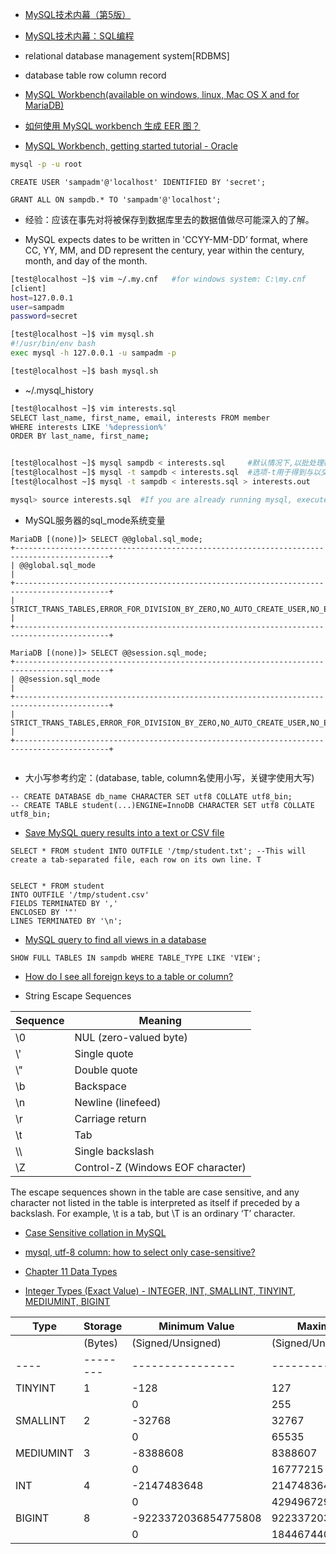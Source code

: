 - [MySQL技术内幕（第5版）](http://product.dangdang.com/1174890195.html)
- [MySQL技术内幕：SQL编程](http://product.dangdang.com/22646462.html)

- relational database management system[RDBMS]
- database table row column record

- [MySQL Workbench(available on windows, linux, Mac OS X and for MariaDB)](https://dev.mysql.com/downloads/)
- [如何使用 MySQL workbench 生成 EER 图？](https://www.zhihu.com/question/20680795)
- [MySQL Workbench, getting started tutorial - Oracle](https://docs.oracle.com/cd/E19078-01/mysql/mysql-workbench/wb-getting-started-tutorial.html)

```bash
mysql -p -u root
```
```mysql
CREATE USER 'sampadm'@'localhost' IDENTIFIED BY 'secret';

GRANT ALL ON sampdb.* TO 'sampadm'@'localhost';
```
- 经验：应该在事先对将被保存到数据库里去的数据值做尽可能深入的了解。

- MySQL expects dates to be written in 'CCYY-MM-DD’ format, where CC, YY, MM, and DD represent the century, year within the century, month, and day of the month.

```bash
[test@localhost ~]$ vim ~/.my.cnf   #for windows system: C:\my.cnf
[client]
host=127.0.0.1
user=sampadm
password=secret
```

```bash
[test@localhost ~]$ vim mysql.sh
#!/usr/bin/env bash
exec mysql -h 127.0.0.1 -u sampadm -p

[test@localhost ~]$ bash mysql.sh
```

- ~/.mysql_history

```bash
[test@localhost ~]$ vim interests.sql
SELECT last_name, first_name, email, interests FROM member
WHERE interests LIKE '%depression%'
ORDER BY last_name, first_name;


[test@localhost ~]$ mysql sampdb < interests.sql     #默认情况下,以批处理模式运行的mysql程序的输出内容是以制表符来分隔的。
[test@localhost ~]$ mysql -t sampdb < interests.sql  #选项-t用于得到与以交互方式运行mysql程序时的输出格式相同的整齐效果.
[test@localhost ~]$ mysql -t sampdb < interests.sql > interests.out

mysql> source interests.sql  #If you are already running mysql, execute the contents of the file by using a source command.
```

- MySQL服务器的sql_mode系统变量
```mysql
MariaDB [(none)]> SELECT @@global.sql_mode;
+-------------------------------------------------------------------------------------------+
| @@global.sql_mode                                                                         |
+-------------------------------------------------------------------------------------------+
| STRICT_TRANS_TABLES,ERROR_FOR_DIVISION_BY_ZERO,NO_AUTO_CREATE_USER,NO_ENGINE_SUBSTITUTION |
+-------------------------------------------------------------------------------------------+

MariaDB [(none)]> SELECT @@session.sql_mode;
+-------------------------------------------------------------------------------------------+
| @@session.sql_mode                                                                        |
+-------------------------------------------------------------------------------------------+
| STRICT_TRANS_TABLES,ERROR_FOR_DIVISION_BY_ZERO,NO_AUTO_CREATE_USER,NO_ENGINE_SUBSTITUTION |
+-------------------------------------------------------------------------------------------+


```

- 大小写参考约定：(database, table, column名使用小写，关键字使用大写)

```mysql
-- CREATE DATABASE db_name CHARACTER SET utf8 COLLATE utf8_bin;
-- CREATE TABLE student(...)ENGINE=InnoDB CHARACTER SET utf8 COLLATE utf8_bin;
```

- [Save MySQL query results into a text or CSV file](http://www.tech-recipes.com/rx/1475/save-mysql-query-results-into-a-text-or-csv-file/)
```mysql
SELECT * FROM student INTO OUTFILE '/tmp/student.txt'; --This will create a tab-separated file, each row on its own line. T


SELECT * FROM student
INTO OUTFILE '/tmp/student.csv'
FIELDS TERMINATED BY ','
ENCLOSED BY '"'
LINES TERMINATED BY '\n';

```

- [MySQL query to find all views in a database](https://geeksww.com/tutorials/database_management_systems/mysql/tips_and_tricks/mysql_query_to_find_all_views_in_a_database.php)
```mysql
SHOW FULL TABLES IN sampdb WHERE TABLE_TYPE LIKE 'VIEW';
```

- [How do I see all foreign keys to a table or column?](https://stackoverflow.com/questions/201621/how-do-i-see-all-foreign-keys-to-a-table-or-column)

- String Escape Sequences

| Sequence | Meaning                           |
| -------- | --------------------------------- |
| \\0       | NUL (zero-valued byte)            |
| \\'       | Single quote                      |
| \\"       | Double quote                      |
| \b       | Backspace                         |
| \n       | Newline (linefeed)                |
| \r       | Carriage return                   |
| \t       | Tab                               |
| \\\       | Single backslash                  |
| \Z       | Control-Z (Windows EOF character) |

The escape sequences shown in the table are case sensitive, and any character not listed
in the table is interpreted as itself if preceded by a backslash. For example, \t is a tab, but
\T is an ordinary ‘T’ character.

- [Case Sensitive collation in MySQL](https://stackoverflow.com/questions/4558707/case-sensitive-collation-in-mysql)
- [mysql, utf-8 column: how to select only case-sensitive?](https://stackoverflow.com/questions/10237129/mysql-utf-8-column-how-to-select-only-case-sensitive)

- [Chapter 11 Data Types](https://dev.mysql.com/doc/refman/5.7/en/data-types.html)

- [Integer Types (Exact Value) - INTEGER, INT, SMALLINT, TINYINT, MEDIUMINT, BIGINT](https://dev.mysql.com/doc/refman/5.6/en/integer-types.html)

Type      | Storage  | Minimum Value        | Maximum Value
----      | -------- | ----------------     | -----------------
          | (Bytes)  | (Signed/Unsigned)    | (Signed/Unsigned)
----      | -------- | ----------------     | -----------------
TINYINT   | 1        | -128                 | 127
          |          | 0                    | 255
SMALLINT  | 2        | -32768               | 32767
          |          | 0                    | 65535
MEDIUMINT | 3        | -8388608             | 8388607
          |          | 0                    | 16777215
INT       | 4        | -2147483648          | 2147483647
          |          | 0                    | 4294967295
BIGINT    | 8        | -9223372036854775808 | 9223372036854775807
          |          | 0                    | 18446744073709551615



